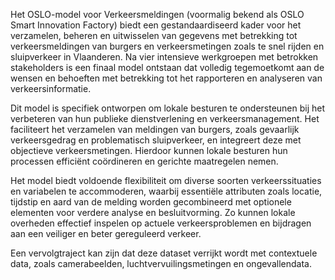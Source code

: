 <p>
        Het OSLO-model voor Verkeersmeldingen (voormalig bekend als OSLO Smart Innovation Factory) biedt een gestandaardiseerd kader voor het verzamelen, beheren en uitwisselen van gegevens met betrekking tot verkeersmeldingen van burgers en verkeersmetingen zoals te snel rijden en sluipverkeer in Vlaanderen. Na vier intensieve werkgroepen met betrokken stakeholders is een finaal model ontstaan dat volledig tegemoetkomt aan de wensen en behoeften met betrekking tot het rapporteren en analyseren van verkeersinformatie.
    </p>
    <p>
        Dit model is specifiek ontworpen om lokale besturen te ondersteunen bij het verbeteren van hun publieke dienstverlening en verkeersmanagement. Het faciliteert het verzamelen van meldingen van burgers, zoals gevaarlijk verkeersgedrag en problematisch sluipverkeer, en integreert deze met objectieve verkeersmetingen. Hierdoor kunnen lokale besturen hun processen efficiënt coördineren en gerichte maatregelen nemen.
    </p>
    <p>
        Het model biedt voldoende flexibiliteit om diverse soorten verkeerssituaties en variabelen te accommoderen, waarbij essentiële attributen zoals locatie, tijdstip en aard van de melding worden gecombineerd met optionele elementen voor verdere analyse en besluitvorming. Zo kunnen lokale overheden effectief inspelen op actuele verkeersproblemen en bijdragen aan een veiliger en beter gereguleerd verkeer.
    </p>
    <p>
        Een vervolgtraject kan zijn dat deze dataset verrijkt wordt met contextuele data, zoals camerabeelden, luchtvervuilingsmetingen en ongevallendata.
    </p>
